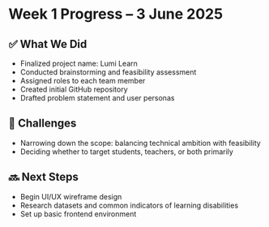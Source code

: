 # Week 1 Progress – 3 June 2025

## ✅ What We Did
- Finalized project name: Lumi Learn
- Conducted brainstorming and feasibility assessment
- Assigned roles to each team member
- Created initial GitHub repository
- Drafted problem statement and user personas

## 📌 Challenges
- Narrowing down the scope: balancing technical ambition with feasibility
- Deciding whether to target students, teachers, or both primarily

## 🔜 Next Steps
- Begin UI/UX wireframe design
- Research datasets and common indicators of learning disabilities
- Set up basic frontend environment

